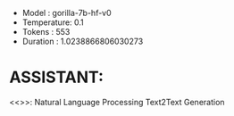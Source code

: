 - Model      : gorilla-7b-hf-v0
- Temperature: 0.1
- Tokens     : 553
- Duration   : 1.0238866806030273


# ASSISTANT:
<<<domain>>>: Natural Language Processing Text2Text Generation




